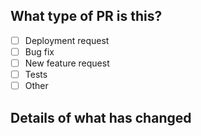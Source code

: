 ## What type of PR is this?
- [ ] Deployment request
- [ ] Bug fix
- [ ] New feature request
- [ ] Tests
- [ ] Other

## Details of what has changed
